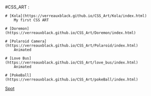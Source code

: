 #CSS_ART :

    # [Kola](https://verreauxblack.github.io/CSS_Art/Kola/index.html)
        My first CSS ART

    # [Doremon](https://verreauxblack.github.io/CSS_Art/Doremon/index.html)

    # [Polaroid Camera](https://verreauxblack.github.io/CSS_Art/Polaroid/index.html)
        Animated

    # [Love Bus](https://verreauxblack.github.io/CSS_Art/love_bus/index.html)
        Animated

    # [PokeBall](https://verreauxblack.github.io/CSS_Art/pokeBall/index.html)
    
[Spot](https://www.bostondynamics.com/spot) 
